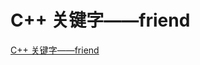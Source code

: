 C++ 关键字——friend
===

[C++ 关键字——friend](https://www.cnblogs.com/CBDoctor/archive/2012/02/04/2337733.html)
